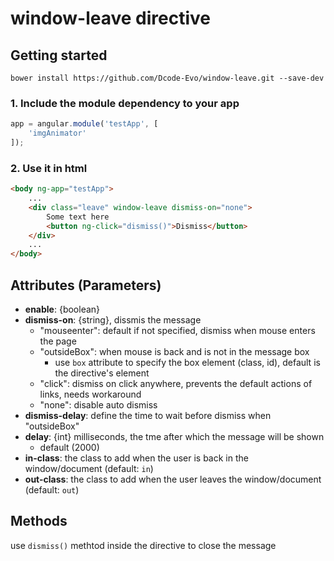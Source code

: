 # window-leave directive

## Getting started

```
bower install https://github.com/Dcode-Evo/window-leave.git --save-dev
```

### 1. Include the module dependency to your app

```js
app = angular.module('testApp', [
	'imgAnimator'
]);
```

### 2. Use it in html

```html
<body ng-app="testApp">
	...
	<div class="leave" window-leave dismiss-on="none">
		Some text here
		<button ng-click="dismiss()">Dismiss</button>
	</div>
	...
</body>

```

## Attributes (Parameters)
- **enable**: {boolean}
- **dismiss-on**: {string}, dissmis the message
	- "mouseenter": default if not specified, dismiss when mouse enters the page
	- "outsideBox": when mouse is back and is not in the message box
		- use `box` attribute to specify the box element (class, id), default is the directive's element
	- "click": dismiss on click anywhere, prevents the default actions of links, needs workaround
	- "none": disable auto dismiss
- **dismiss-delay**: define the time to wait before dismiss when "outsideBox"
- **delay**: {int} milliseconds, the tme after which the message will be shown
	- default (2000)
- **in-class**: the class to add when the user is back in the window/document (default: `in`)
- **out-class**: the class to add when the user leaves the window/document (default: `out`)

## Methods

use `dismiss()` methtod inside the directive to close the message